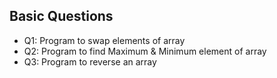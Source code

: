 ## Basic Questions
  -  Q1: Program to swap elements of array
  -  Q2: Program to find Maximum & Minimum element of array
  -  Q3: Program to reverse an array
